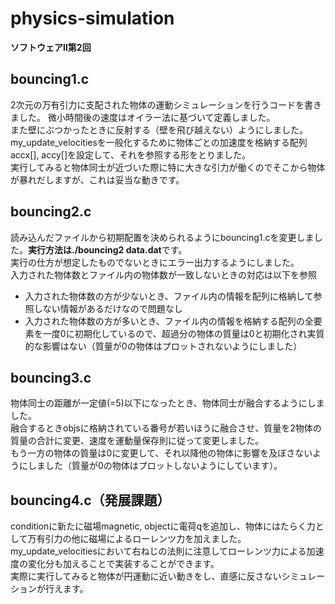 # physics-simulation
**ソフトウェアⅡ第2回**

## bouncing1.c
2次元の万有引力に支配された物体の運動シミュレーションを行うコードを書きました。 微小時間後の速度はオイラー法に基づいて定義しました。  
また壁にぶつかったときに反射する（壁を飛び越えない）ようにしました。  
my_update_velocitiesを一般化するために物体ごとの加速度を格納する配列accx[], accy[]を設定して、それを参照する形をとりました。  
実行してみると物体同士が近づいた際に特に大きな引力が働くのでそこから物体が暴れだしますが、これは妥当な動きです。

## bouncing2.c
読み込んだファイルから初期配置を決められるようにbouncing1.cを変更しました。**実行方法は./bouncing2 data.dat**です。  
実行の仕方が想定したものでないときにエラー出力するようにしました。  
入力された物体数とファイル内の物体数が一致しないときの対応は以下を参照   
* 入力された物体数の方が少ないとき、ファイル内の情報を配列に格納して参照しない情報があるだけなので問題なし
* 入力された物体数の方が多いとき、ファイル内の情報を格納する配列の全要素を一度0に初期化しているので、超過分の物体の質量は0と初期化され実質的な影響はない（質量が0の物体はプロットされないようにしました）

## bouncing3.c
物体同士の距離が一定値(=5)以下になったとき、物体同士が融合するようにしました。    
融合するときobjsに格納されている番号が若いほうに融合させ、質量を2物体の質量の合計に変更、速度を運動量保存則に従って変更しました。  
もう一方の物体の質量は0に変更して、それ以降他の物体に影響を及ぼさないようにしました（質量が0の物体はプロットしないようにしています）。

## bouncing4.c（発展課題）
conditionに新たに磁場magnetic, objectに電荷qを追加し、物体にはたらく力として万有引力の他に磁場によるローレンツ力を加えました。  
my_update_velocitiesにおいて右ねじの法則に注意してローレンツ力による加速度の変化分も加えることで実装することができます。  
実際に実行してみると物体が円運動に近い動きをし、直感に反さないシミュレーションが行えます。  
